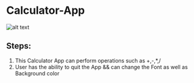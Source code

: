 # Calculator-App

![alt text](https://shaiksalmankhan.github.io/cv/images/2.gif)

Steps:
-----
1) This Calculator App can perform operations such as +,-,*,/
2) User has the ability to quit the App && can change the Font as well as Background color
